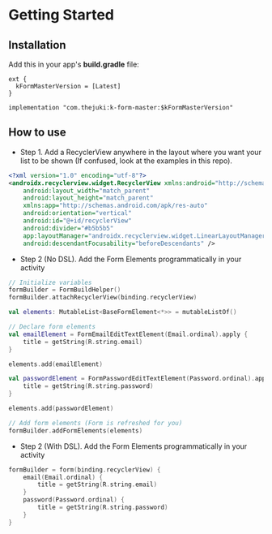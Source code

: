 # Getting Started

## Installation
Add this in your app's **build.gradle** file:
```
ext {
  kFormMasterVersion = [Latest]
}

implementation "com.thejuki:k-form-master:$kFormMasterVersion"
```

## How to use
* Step 1. Add a RecyclerView anywhere in the layout where you want your list to be shown (If confused, look at the examples in this repo).

```xml
<?xml version="1.0" encoding="utf-8"?>
<androidx.recyclerview.widget.RecyclerView xmlns:android="http://schemas.android.com/apk/res/android"
    android:layout_width="match_parent"
    android:layout_height="match_parent"
    xmlns:app="http://schemas.android.com/apk/res-auto"
    android:orientation="vertical"
    android:id="@+id/recyclerView"
    android:divider="#b5b5b5"
    app:layoutManager="androidx.recyclerview.widget.LinearLayoutManager"
    android:descendantFocusability="beforeDescendants" />
```

* Step 2 (No DSL). Add the Form Elements programmatically in your activity
```kotlin
// Initialize variables
formBuilder = FormBuildHelper()
formBuilder.attachRecyclerView(binding.recyclerView)

val elements: MutableList<BaseFormElement<*>> = mutableListOf()

// Declare form elements
val emailElement = FormEmailEditTextElement(Email.ordinal).apply {
    title = getString(R.string.email)
}

elements.add(emailElement)

val passwordElement = FormPasswordEditTextElement(Password.ordinal).apply {
    title = getString(R.string.password)
}

elements.add(passwordElement)

// Add form elements (Form is refreshed for you)
formBuilder.addFormElements(elements)
```

* Step 2 (With DSL). Add the Form Elements programmatically in your activity
```kotlin
formBuilder = form(binding.recyclerView) {
    email(Email.ordinal) {
        title = getString(R.string.email)
    }
    password(Password.ordinal) {
        title = getString(R.string.password)
    }
}
```